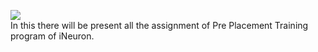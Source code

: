 <img src="https://ineuron.ai/images/ineuron-logo.png"></img><br>
In this there will be present all the assignment of Pre Placement Training program of iNeuron.
